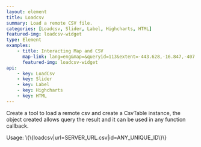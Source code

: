 ```yaml
---
layout: element
title: Loadcsv
summary: Load a remote CSV file.
categories: [Loadcsv, Slider, Label, Highcharts, HTML]
featured-img: loadcsv-widget
type: Element
examples:
    - title: Interacting Map and CSV
      map-link: lang=eng&map=&queryid=113&extent=-443.628,-16.847,-407.373,3.294&tools=helpintro,layerchooser,zoomextent,customzoom,getfeature,hovershowlegend&options=scale,startopened,hidestylechooser,enablequeries&visiblelayers=custom
      featured-img: loadcsv-widget
api: 
    - key: LoadCsv
    - key: Slider
    - key: Label
    - key: Highcharts
    - key: HTML
---
```

Create a tool to load a remote csv and create a CsvTable instance, the object created allows query the result and it can be used in any function callback.

Usage: \\\{\\\{loadcsv|url=SERVER_URL.csv\|id=ANY_UNIQUE_ID\\\}\\\}
